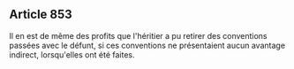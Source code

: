 Article 853
----
Il en est de même des profits que l'héritier a pu retirer des conventions
passées avec le défunt, si ces conventions ne présentaient aucun avantage
indirect, lorsqu'elles ont été faites.
